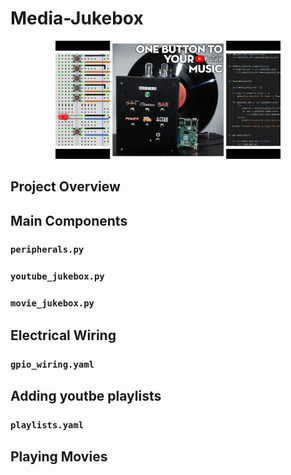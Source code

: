 # Media-Jukebox

<p align="center">
  <img width="360"src="documentation_images/post_photo.png">
</p>

## Project Overview

## Main Components

### `peripherals.py`
### `youtube_jukebox.py`
### `movie_jukebox.py`

## Electrical Wiring

### `gpio_wiring.yaml`

## Adding youtbe playlists

### `playlists.yaml`

## Playing Movies




